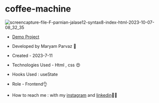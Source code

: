 # coffee-machine
![screencapture-file-F-parnian-jalase12-syntax8-index-html-2023-10-07-08_32_35](https://github.com/maryamparvaz/coffee-machine/assets/124708513/e4288e7a-675b-4028-baa9-260b2bbebe86)

- [Demo Project](https://maryamparvaz.github.io/coffee-machine/)

- Developed by Maryam Parvaz 🙎

- Created - 2023-7-11

- Technologies Used - Html , css 😍

- Hooks Used : useState 

- Role - Frontend👌

- How to reach me : with my [instagram](https://www.instagram.com/maryamparvaz_web) and [linkedin](https://www.linkedin.com/in/maryamparvaz)👩‍💻
